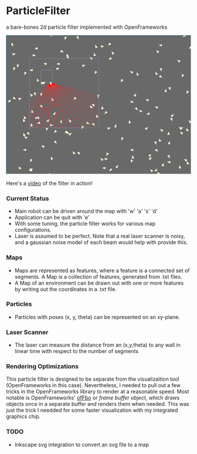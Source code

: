 ParticleFilter
==============
a bare-bones 2d particle filter implemented with OpenFrameworks

![laserScanner](https://raw.githubusercontent.com/Poofjunior/ParticleFilter/master/pics/particleFilter1.png)

Here's a [video](http://www.youtube.com/watch?v=DY-l30yNMYU&list=UUc8qYIxKs4CkRFSN7Vdn-lw)
of the filter in action!

### Current Status
* Main robot can be driven around the map with 'w' 'a' 's' 'd'
* Application can be quit with 'e'
* With some tuning, the particle filter works for various map configurations. 
* Laser is assumed to be perfect. Note that a real laser scanner is noisy, and
  a gaussian noise model of each beam would help with provide this.

### Maps
* Maps are represented as features, where a feature is a connected set of
  segments. A Map is a collection of features, generated from .txt files. 
* A Map of an environment can be drawn out with one or more features by
  writing out the coordinates in a .txt file.

### Particles
* Particles with poses (x, y, theta) can be represented on an xy-plane.

### Laser Scanner
* The laser can measure the distance from an (x,y,theta) to any wall in linear
  time with respect to the number of segments

### Rendering Optimizations
This particle filter is designed to be separate from the visualizaition tool 
(OpenFrameworks in this case). Nevertheless, I needed to pull out a few tricks
in the OpenFrameworks library to render at a reasonable speed. Most notable is
OpenFrameworks' 
[ofFbo](http://www.openframeworks.cc/documentation/gl/ofFbo.html) or 
_frame buffer object_, which draws objects once in a separate buffer and 
renders them when needed. This was just the trick I needded for some faster 
visualization with my integrated graphics chip.

### TODO
* Inkscape svg integration to convert an svg file to a map
